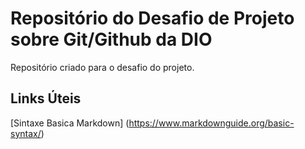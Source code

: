 # Repositório do Desafio de Projeto sobre Git/Github da DIO
Repositório criado para o desafio do projeto.

## Links Úteis
[Sintaxe Basica Markdown] (https://www.markdownguide.org/basic-syntax/)
